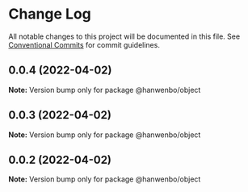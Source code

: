 # Change Log

All notable changes to this project will be documented in this file.
See [Conventional Commits](https://conventionalcommits.org) for commit guidelines.

## 0.0.4 (2022-04-02)

**Note:** Version bump only for package @hanwenbo/object





## 0.0.3 (2022-04-02)

**Note:** Version bump only for package @hanwenbo/object





## 0.0.2 (2022-04-02)

**Note:** Version bump only for package @hanwenbo/object
